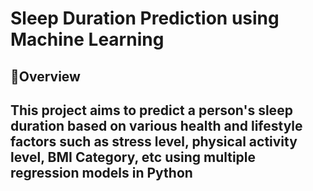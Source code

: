 # Sleep Duration Prediction using Machine Learning
## 📌Overview

This project aims to predict a person's sleep duration based on various health and lifestyle factors such as stress level, physical activity level, BMI Category, etc using multiple regression models in Python
---
